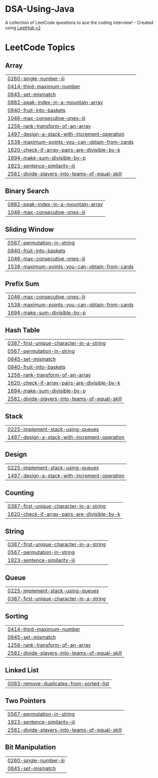 # DSA-Using-Java
A collection of LeetCode questions to ace the coding interview! - Created using [LeetHub v2](https://github.com/arunbhardwaj/LeetHub-2.0)

<!---LeetCode Topics Start-->
# LeetCode Topics
## Array
|  |
| ------- |
| [0260-single-number-iii](https://github.com/Pranab-Giri/DSA-Using-Java/tree/master/0260-single-number-iii) |
| [0414-third-maximum-number](https://github.com/Pranab-Giri/DSA-Using-Java/tree/master/0414-third-maximum-number) |
| [0645-set-mismatch](https://github.com/Pranab-Giri/DSA-Using-Java/tree/master/0645-set-mismatch) |
| [0882-peak-index-in-a-mountain-array](https://github.com/Pranab-Giri/DSA-Using-Java/tree/master/0882-peak-index-in-a-mountain-array) |
| [0940-fruit-into-baskets](https://github.com/Pranab-Giri/DSA-Using-Java/tree/master/0940-fruit-into-baskets) |
| [1046-max-consecutive-ones-iii](https://github.com/Pranab-Giri/DSA-Using-Java/tree/master/1046-max-consecutive-ones-iii) |
| [1256-rank-transform-of-an-array](https://github.com/Pranab-Giri/DSA-Using-Java/tree/master/1256-rank-transform-of-an-array) |
| [1497-design-a-stack-with-increment-operation](https://github.com/Pranab-Giri/DSA-Using-Java/tree/master/1497-design-a-stack-with-increment-operation) |
| [1538-maximum-points-you-can-obtain-from-cards](https://github.com/Pranab-Giri/DSA-Using-Java/tree/master/1538-maximum-points-you-can-obtain-from-cards) |
| [1620-check-if-array-pairs-are-divisible-by-k](https://github.com/Pranab-Giri/DSA-Using-Java/tree/master/1620-check-if-array-pairs-are-divisible-by-k) |
| [1694-make-sum-divisible-by-p](https://github.com/Pranab-Giri/DSA-Using-Java/tree/master/1694-make-sum-divisible-by-p) |
| [1923-sentence-similarity-iii](https://github.com/Pranab-Giri/DSA-Using-Java/tree/master/1923-sentence-similarity-iii) |
| [2581-divide-players-into-teams-of-equal-skill](https://github.com/Pranab-Giri/DSA-Using-Java/tree/master/2581-divide-players-into-teams-of-equal-skill) |
## Binary Search
|  |
| ------- |
| [0882-peak-index-in-a-mountain-array](https://github.com/Pranab-Giri/DSA-Using-Java/tree/master/0882-peak-index-in-a-mountain-array) |
| [1046-max-consecutive-ones-iii](https://github.com/Pranab-Giri/DSA-Using-Java/tree/master/1046-max-consecutive-ones-iii) |
## Sliding Window
|  |
| ------- |
| [0567-permutation-in-string](https://github.com/Pranab-Giri/DSA-Using-Java/tree/master/0567-permutation-in-string) |
| [0940-fruit-into-baskets](https://github.com/Pranab-Giri/DSA-Using-Java/tree/master/0940-fruit-into-baskets) |
| [1046-max-consecutive-ones-iii](https://github.com/Pranab-Giri/DSA-Using-Java/tree/master/1046-max-consecutive-ones-iii) |
| [1538-maximum-points-you-can-obtain-from-cards](https://github.com/Pranab-Giri/DSA-Using-Java/tree/master/1538-maximum-points-you-can-obtain-from-cards) |
## Prefix Sum
|  |
| ------- |
| [1046-max-consecutive-ones-iii](https://github.com/Pranab-Giri/DSA-Using-Java/tree/master/1046-max-consecutive-ones-iii) |
| [1538-maximum-points-you-can-obtain-from-cards](https://github.com/Pranab-Giri/DSA-Using-Java/tree/master/1538-maximum-points-you-can-obtain-from-cards) |
| [1694-make-sum-divisible-by-p](https://github.com/Pranab-Giri/DSA-Using-Java/tree/master/1694-make-sum-divisible-by-p) |
## Hash Table
|  |
| ------- |
| [0387-first-unique-character-in-a-string](https://github.com/Pranab-Giri/DSA-Using-Java/tree/master/0387-first-unique-character-in-a-string) |
| [0567-permutation-in-string](https://github.com/Pranab-Giri/DSA-Using-Java/tree/master/0567-permutation-in-string) |
| [0645-set-mismatch](https://github.com/Pranab-Giri/DSA-Using-Java/tree/master/0645-set-mismatch) |
| [0940-fruit-into-baskets](https://github.com/Pranab-Giri/DSA-Using-Java/tree/master/0940-fruit-into-baskets) |
| [1256-rank-transform-of-an-array](https://github.com/Pranab-Giri/DSA-Using-Java/tree/master/1256-rank-transform-of-an-array) |
| [1620-check-if-array-pairs-are-divisible-by-k](https://github.com/Pranab-Giri/DSA-Using-Java/tree/master/1620-check-if-array-pairs-are-divisible-by-k) |
| [1694-make-sum-divisible-by-p](https://github.com/Pranab-Giri/DSA-Using-Java/tree/master/1694-make-sum-divisible-by-p) |
| [2581-divide-players-into-teams-of-equal-skill](https://github.com/Pranab-Giri/DSA-Using-Java/tree/master/2581-divide-players-into-teams-of-equal-skill) |
## Stack
|  |
| ------- |
| [0225-implement-stack-using-queues](https://github.com/Pranab-Giri/DSA-Using-Java/tree/master/0225-implement-stack-using-queues) |
| [1497-design-a-stack-with-increment-operation](https://github.com/Pranab-Giri/DSA-Using-Java/tree/master/1497-design-a-stack-with-increment-operation) |
## Design
|  |
| ------- |
| [0225-implement-stack-using-queues](https://github.com/Pranab-Giri/DSA-Using-Java/tree/master/0225-implement-stack-using-queues) |
| [1497-design-a-stack-with-increment-operation](https://github.com/Pranab-Giri/DSA-Using-Java/tree/master/1497-design-a-stack-with-increment-operation) |
## Counting
|  |
| ------- |
| [0387-first-unique-character-in-a-string](https://github.com/Pranab-Giri/DSA-Using-Java/tree/master/0387-first-unique-character-in-a-string) |
| [1620-check-if-array-pairs-are-divisible-by-k](https://github.com/Pranab-Giri/DSA-Using-Java/tree/master/1620-check-if-array-pairs-are-divisible-by-k) |
## String
|  |
| ------- |
| [0387-first-unique-character-in-a-string](https://github.com/Pranab-Giri/DSA-Using-Java/tree/master/0387-first-unique-character-in-a-string) |
| [0567-permutation-in-string](https://github.com/Pranab-Giri/DSA-Using-Java/tree/master/0567-permutation-in-string) |
| [1923-sentence-similarity-iii](https://github.com/Pranab-Giri/DSA-Using-Java/tree/master/1923-sentence-similarity-iii) |
## Queue
|  |
| ------- |
| [0225-implement-stack-using-queues](https://github.com/Pranab-Giri/DSA-Using-Java/tree/master/0225-implement-stack-using-queues) |
| [0387-first-unique-character-in-a-string](https://github.com/Pranab-Giri/DSA-Using-Java/tree/master/0387-first-unique-character-in-a-string) |
## Sorting
|  |
| ------- |
| [0414-third-maximum-number](https://github.com/Pranab-Giri/DSA-Using-Java/tree/master/0414-third-maximum-number) |
| [0645-set-mismatch](https://github.com/Pranab-Giri/DSA-Using-Java/tree/master/0645-set-mismatch) |
| [1256-rank-transform-of-an-array](https://github.com/Pranab-Giri/DSA-Using-Java/tree/master/1256-rank-transform-of-an-array) |
| [2581-divide-players-into-teams-of-equal-skill](https://github.com/Pranab-Giri/DSA-Using-Java/tree/master/2581-divide-players-into-teams-of-equal-skill) |
## Linked List
|  |
| ------- |
| [0083-remove-duplicates-from-sorted-list](https://github.com/Pranab-Giri/DSA-Using-Java/tree/master/0083-remove-duplicates-from-sorted-list) |
## Two Pointers
|  |
| ------- |
| [0567-permutation-in-string](https://github.com/Pranab-Giri/DSA-Using-Java/tree/master/0567-permutation-in-string) |
| [1923-sentence-similarity-iii](https://github.com/Pranab-Giri/DSA-Using-Java/tree/master/1923-sentence-similarity-iii) |
| [2581-divide-players-into-teams-of-equal-skill](https://github.com/Pranab-Giri/DSA-Using-Java/tree/master/2581-divide-players-into-teams-of-equal-skill) |
## Bit Manipulation
|  |
| ------- |
| [0260-single-number-iii](https://github.com/Pranab-Giri/DSA-Using-Java/tree/master/0260-single-number-iii) |
| [0645-set-mismatch](https://github.com/Pranab-Giri/DSA-Using-Java/tree/master/0645-set-mismatch) |
<!---LeetCode Topics End-->